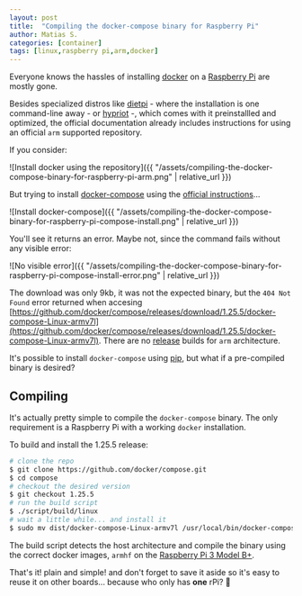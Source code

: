 ```yaml
---
layout: post
title:  "Compiling the docker-compose binary for Raspberry Pi"
author: Matias S.
categories: [container]
tags: [linux,raspberry pi,arm,docker]
---
```


Everyone knows the hassles of installing [docker](https://www.docker.com/) on a [Raspberry Pi](https://www.raspberrypi.org/) are mostly gone.

Besides specialized distros like [dietpi](https://dietpi.com/) - where the installation is one command-line away - or [hypriot](https://blog.hypriot.com/) -, which comes with it preinstallled and optimized, the official documentation already includes instructions for using an official `arm` supported repository.

If you consider:

![Install docker using the repository]({{ "/assets/compiling-the-docker-compose-binary-for-raspberry-pi-arm.png" | relative_url }})

But trying to install [docker-compose](https://docs.docker.com/compose/) using the [official instructions](https://docs.docker.com/compose/install/#install-compose-on-linux-systems)...

![Install docker-compose]({{ "/assets/compiling-the-docker-compose-binary-for-raspberry-pi-compose-install.png" | relative_url }})

You'll see it returns an error. Maybe not, since the command fails without any visible error:

![No visible error]({{ "/assets/compiling-the-docker-compose-binary-for-raspberry-pi-compose-install-error.png" | relative_url }})

The download was only 9kb, it was not the expected binary, but the `404 Not Found` error returned when accesing [https://github.com/docker/compose/releases/download/1.25.5/docker-compose-Linux-armv7l](https://github.com/docker/compose/releases/download/1.25.5/docker-compose-Linux-armv7l). There are no [release](https://github.com/docker/compose/releases) builds for `arm` architecture.

It's possible to install `docker-compose` using [pip](https://docs.docker.com/compose/install/#install-using-pip), but what if a pre-compiled binary is desired?

## Compiling

It's actually pretty simple to compile the `docker-compose` binary. The only requirement is a Raspberry Pi with a working `docker` installation.

To build and install the 1.25.5 release:

```sh
# clone the repo
$ git clone https://github.com/docker/compose.git
$ cd compose
# checkout the desired version
$ git checkout 1.25.5
# run the build script
$ ./script/build/linux
# wait a little while... and install it
$ sudo mv dist/docker-compose-Linux-armv7l /usr/local/bin/docker-compose
```

The build script detects the host architecture and compile the binary using the correct docker images, `armhf` on the [Raspberry Pi 3 Model B+](https://www.raspberrypi.org/products/raspberry-pi-3-model-b-plus/).

That's it! plain and simple! and don't forget to save it aside so it's easy to reuse it on other boards... because who only has **one** rPi? 🤣
